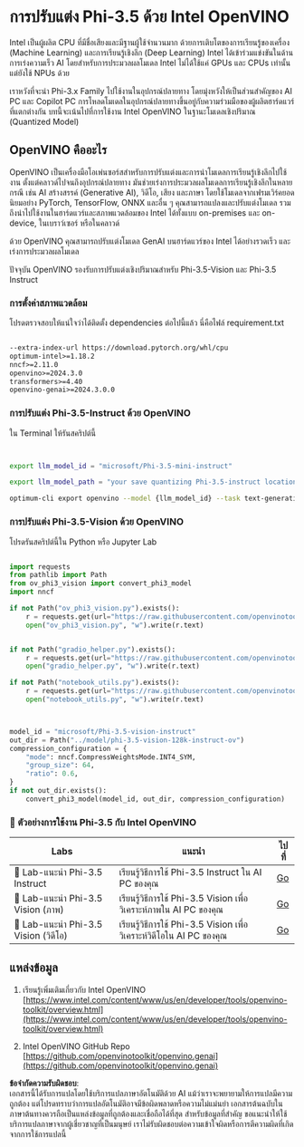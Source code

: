 # **การปรับแต่ง Phi-3.5 ด้วย Intel OpenVINO**

Intel เป็นผู้ผลิต CPU ที่มีชื่อเสียงและมีฐานผู้ใช้จำนวนมาก ด้วยการเติบโตของการเรียนรู้ของเครื่อง (Machine Learning) และการเรียนรู้เชิงลึก (Deep Learning) Intel ได้เข้าร่วมแข่งขันในด้านการเร่งความเร็ว AI โดยสำหรับการประมวลผลโมเดล Intel ไม่ได้ใช้แค่ GPUs และ CPUs เท่านั้น แต่ยังใช้ NPUs ด้วย

เราหวังที่จะนำ Phi-3.x Family ไปใช้งานในอุปกรณ์ปลายทาง โดยมุ่งหวังให้เป็นส่วนสำคัญของ AI PC และ Copilot PC การโหลดโมเดลในอุปกรณ์ปลายทางขึ้นอยู่กับความร่วมมือของผู้ผลิตฮาร์ดแวร์ที่แตกต่างกัน บทนี้จะเน้นไปที่การใช้งาน Intel OpenVINO ในฐานะโมเดลเชิงปริมาณ (Quantized Model)

## **OpenVINO คืออะไร**

OpenVINO เป็นเครื่องมือโอเพ่นซอร์สสำหรับการปรับแต่งและการนำโมเดลการเรียนรู้เชิงลึกไปใช้งาน ตั้งแต่คลาวด์ไปจนถึงอุปกรณ์ปลายทาง มันช่วยเร่งการประมวลผลโมเดลการเรียนรู้เชิงลึกในหลายกรณี เช่น AI สร้างสรรค์ (Generative AI), วิดีโอ, เสียง และภาษา โดยใช้โมเดลจากเฟรมเวิร์คยอดนิยมอย่าง PyTorch, TensorFlow, ONNX และอื่น ๆ คุณสามารถแปลงและปรับแต่งโมเดล รวมถึงนำไปใช้งานในฮาร์ดแวร์และสภาพแวดล้อมของ Intel ได้ทั้งแบบ on-premises และ on-device, ในเบราว์เซอร์ หรือในคลาวด์

ด้วย OpenVINO คุณสามารถปรับแต่งโมเดล GenAI บนฮาร์ดแวร์ของ Intel ได้อย่างรวดเร็ว และเร่งการประมวลผลโมเดล

ปัจจุบัน OpenVINO รองรับการปรับแต่งเชิงปริมาณสำหรับ Phi-3.5-Vision และ Phi-3.5 Instruct

### **การตั้งค่าสภาพแวดล้อม**

โปรดตรวจสอบให้แน่ใจว่าได้ติดตั้ง dependencies ต่อไปนี้แล้ว นี่คือไฟล์ requirement.txt

```txt

--extra-index-url https://download.pytorch.org/whl/cpu
optimum-intel>=1.18.2
nncf>=2.11.0
openvino>=2024.3.0
transformers>=4.40
openvino-genai>=2024.3.0.0

```

### **การปรับแต่ง Phi-3.5-Instruct ด้วย OpenVINO**

ใน Terminal ให้รันสคริปต์นี้

```bash


export llm_model_id = "microsoft/Phi-3.5-mini-instruct"

export llm_model_path = "your save quantizing Phi-3.5-instruct location"

optimum-cli export openvino --model {llm_model_id} --task text-generation-with-past --weight-format int4 --group-size 128 --ratio 0.6  --sym  --trust-remote-code {llm_model_path}


```

### **การปรับแต่ง Phi-3.5-Vision ด้วย OpenVINO**

โปรดรันสคริปต์นี้ใน Python หรือ Jupyter Lab

```python

import requests
from pathlib import Path
from ov_phi3_vision import convert_phi3_model
import nncf

if not Path("ov_phi3_vision.py").exists():
    r = requests.get(url="https://raw.githubusercontent.com/openvinotoolkit/openvino_notebooks/latest/notebooks/phi-3-vision/ov_phi3_vision.py")
    open("ov_phi3_vision.py", "w").write(r.text)


if not Path("gradio_helper.py").exists():
    r = requests.get(url="https://raw.githubusercontent.com/openvinotoolkit/openvino_notebooks/latest/notebooks/phi-3-vision/gradio_helper.py")
    open("gradio_helper.py", "w").write(r.text)

if not Path("notebook_utils.py").exists():
    r = requests.get(url="https://raw.githubusercontent.com/openvinotoolkit/openvino_notebooks/latest/utils/notebook_utils.py")
    open("notebook_utils.py", "w").write(r.text)



model_id = "microsoft/Phi-3.5-vision-instruct"
out_dir = Path("../model/phi-3.5-vision-128k-instruct-ov")
compression_configuration = {
    "mode": nncf.CompressWeightsMode.INT4_SYM,
    "group_size": 64,
    "ratio": 0.6,
}
if not out_dir.exists():
    convert_phi3_model(model_id, out_dir, compression_configuration)

```

### **🤖 ตัวอย่างการใช้งาน Phi-3.5 กับ Intel OpenVINO**

| Labs    | แนะนำ | ไปที่ |
| -------- | ------- |  ------- |
| 🚀 Lab-แนะนำ Phi-3.5 Instruct  | เรียนรู้วิธีการใช้ Phi-3.5 Instruct ใน AI PC ของคุณ    |  [Go](../../../../../code/09.UpdateSamples/Aug/intel-phi35-instruct-zh.ipynb)    |
| 🚀 Lab-แนะนำ Phi-3.5 Vision (ภาพ) | เรียนรู้วิธีการใช้ Phi-3.5 Vision เพื่อวิเคราะห์ภาพใน AI PC ของคุณ      |  [Go](../../../../../code/09.UpdateSamples/Aug/intel-phi35-vision-img.ipynb)    |
| 🚀 Lab-แนะนำ Phi-3.5 Vision (วิดีโอ)   | เรียนรู้วิธีการใช้ Phi-3.5 Vision เพื่อวิเคราะห์วิดีโอใน AI PC ของคุณ    |  [Go](../../../../../code/09.UpdateSamples/Aug/intel-phi35-vision-video.ipynb)    |

## **แหล่งข้อมูล**

1. เรียนรู้เพิ่มเติมเกี่ยวกับ Intel OpenVINO [https://www.intel.com/content/www/us/en/developer/tools/openvino-toolkit/overview.html](https://www.intel.com/content/www/us/en/developer/tools/openvino-toolkit/overview.html)

2. Intel OpenVINO GitHub Repo [https://github.com/openvinotoolkit/openvino.genai](https://github.com/openvinotoolkit/openvino.genai)

**ข้อจำกัดความรับผิดชอบ**:  
เอกสารนี้ได้รับการแปลโดยใช้บริการแปลภาษาอัตโนมัติด้วย AI แม้ว่าเราจะพยายามให้การแปลมีความถูกต้อง แต่โปรดทราบว่าการแปลอัตโนมัติอาจมีข้อผิดพลาดหรือความไม่แม่นยำ เอกสารต้นฉบับในภาษาต้นทางควรถือเป็นแหล่งข้อมูลที่ถูกต้องและเชื่อถือได้ที่สุด สำหรับข้อมูลที่สำคัญ ขอแนะนำให้ใช้บริการแปลภาษาจากผู้เชี่ยวชาญที่เป็นมนุษย์ เราไม่รับผิดชอบต่อความเข้าใจผิดหรือการตีความผิดที่เกิดจากการใช้การแปลนี้